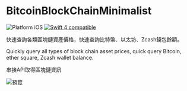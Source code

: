 # BitcoinBlockChainMinimalist

<img src="https://img.shields.io/badge/platform-iOS-blue.svg?style=flat" alt="Platform iOS" /> <a href="https://developer.apple.com/swift"><img src="https://img.shields.io/badge/swift4-compatible-4BC51D.svg?style=flat" alt="Swift 4 compatible" /></a>

快速查詢各類區塊鏈資產價格，快速查詢比特幣、以太坊、Zcash錢包餘額。

Quickly query all types of block chain asset prices, quick query Bitcoin, ether square, Zcash wallet balance.

串接API取得區塊鏈資訊

![預覽](https://github.com/sd0xdev/BitcoinBlockChainMinimalist/blob/main/BitcoinBlockChainMinimalist-GIF.gif?raw=true)
